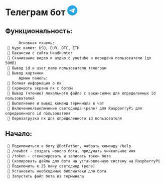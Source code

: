 # Телеграм бот <img src="telegram_logo.svg" height="32"/>

## Функциональность:
          Основная панель:
     🌺 Курс валют: USD, EUR, BTC, ETH
	 🌺 Вакансии с сайта HeadHunter
	 🌺 Скачивание видео и аудио с youtube и передача пользователю (до 50MB)
	 🌺 Вывод id и user_name пользователя телеграм
     🌺 Вывод картинки
          Админ панель:
     🌺 Полная информация о пк
     🌺 Скриншоты экрана пк с ботом
	 🌺 Вывод (чтение) локального файла с вакансиями для определенных id пользователей
	 🌺 Выполнение и вывод команд терминала в чат
	 🌺 Включение/выключение светодиода (реле) для RaspberryPi для определенного id пользователя
	 🌺 Перезагрузка пк для определенного id пользователя

## Начало:

     🌺 Подключиться к боту @BotFather, набрать команду /help
     🌺 /newbot - создать нового бота, придумать уникальное имя
	 🌺 /token - сгенерировать и записать токен бота
	 🌺 Скопировать файлы для бота на установленную систему на RaspberryPi
	 🌺 Подключить к 25 пину светодиод (реле)
	 🌺 Установить необходимые библиотеки для бота
	 🌺 Запустить файл бота из терминала
